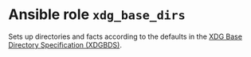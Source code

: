# Ansible role `xdg_base_dirs`

Sets up directories and facts according to the defaults in the
[XDG Base Directory Specification (XDGBDS)](https://specifications.freedesktop.org/basedir-spec/latest/).
